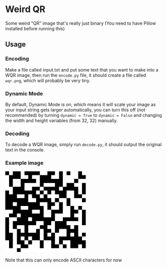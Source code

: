 # Weird QR
Some weird "QR" image that's really just binary
(You need to have Pillow installed before running this)

## Usage

### Encoding

Make a file called input.txt and put some text that you want to make into a WQR image, then run the `encode.py` file, it should create a file called `wqr.png`,
which will probably be very tiny.

### Dynamic Mode

By default, Dynamic Mode is on, which means it will scale your image as your input string gets larger automatically, you can turn this off (not recommended)
by turning `dynamic = True` to `dynamic = False` and changing the width and height variables (from 32, 32) manually.

### Decoding
To decode a WQR image, simply run `decode.py`, it should output the original text in the console.


### Example image
![Example WQR image](https://raw.githubusercontent.com/Stuntlover-TM/wqr/main/example-21x21-upscaled.png)

Note that this can only encode ASCII characters for now
